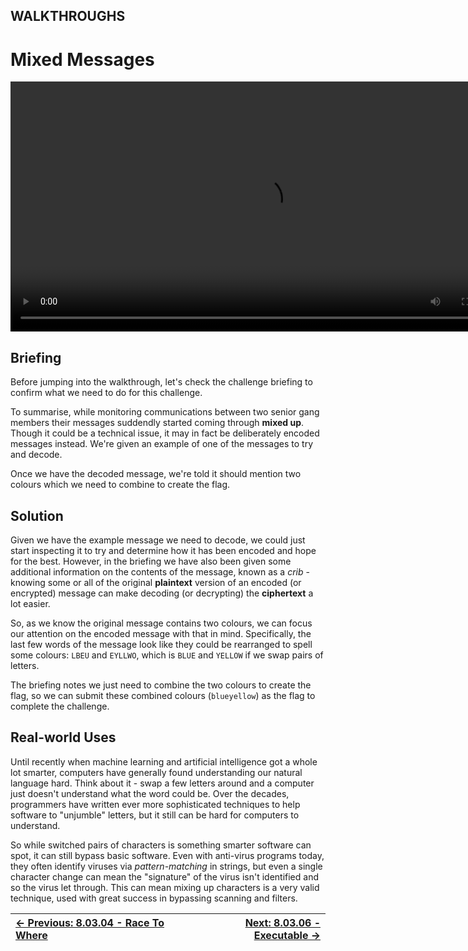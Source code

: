 ## WALKTHROUGHS

# Mixed Messages

<div align="center">
  <video src="https://github.com/alphyos/CyberStart-2023/assets/116646389/e30694eb-11f3-4931-bd19-4cb29e05e819"width="800" />
</div>

## Briefing

Before jumping into the walkthrough, let's check the challenge briefing to confirm what we need to do for this challenge.

To summarise, while monitoring communications between two senior gang members their messages suddendly started coming through **mixed up**.
 Though it could be a technical issue, it may in fact be deliberately
encoded messages instead. We're given an example of one of the messages
to try and decode.

Once we have the decoded message, we're told it should mention two colours which we need to combine to create the flag.

## Solution

Given we have the example message we need to decode, we could just
start inspecting it to try and determine how it has been encoded and
hope for the best. However, in the briefing we have also been given some
 additional information on the contents of the message, known as a *crib* - knowing some or all of the original **plaintext** version of an encoded (or encrypted) message can make decoding (or decrypting) the **ciphertext** a lot easier.

So, as we know the original message contains two colours, we can
focus our attention on the encoded message with that in mind.
Specifically, the last few words of the message look like they could be
rearranged to spell some colours: `LBEU` and `EYLLWO`, which is `BLUE` and `YELLOW` if we swap pairs of letters.

The briefing notes we just need to combine the two colours to create the flag, so we can submit these combined colours (`blueyellow`) as the flag to complete the challenge.

## Real-world Uses

Until recently when machine learning and artificial intelligence got a
 whole lot smarter, computers have generally found understanding our
natural language hard. Think about it - swap a few letters around and a
computer just doesn't understand what the word could be. Over the
decades, programmers have written ever more sophisticated techniques to
help software to "unjumble" letters, but it still can be hard for
computers to understand.

So while switched pairs of characters is something smarter software
can spot, it can still bypass basic software. Even with anti-virus
programs today, they often identify viruses via *pattern-matching*
 in strings, but even a single character change can mean the "signature"
 of the virus isn't identified and so the virus let through. This can
mean mixing up characters is a very valid technique, used with great
success in bypassing scanning and filters.

<div align="center">

[← Previous: 8.03.04 - Race To Where](RaceToWhere8.3.4.md) | [Next: 8.03.06 - Executable →](Executable8.3.6.md)
:-|-:
